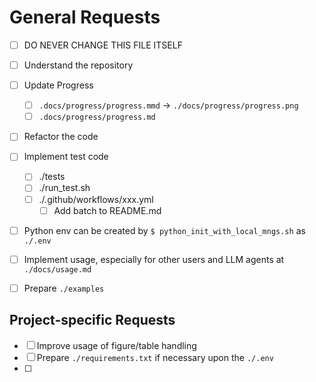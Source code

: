 <!-- ---
!-- Timestamp: 2025-05-05 11:47:38
!-- Author: ywatanabe
!-- File: /home/ywatanabe/proj/SciTex/.TOCLAUDE.md
!-- --- -->

# General Requests

- [ ] DO NEVER CHANGE THIS FILE ITSELF

- [ ] Understand the repository
- [ ] Update Progress
  - [ ] `.docs/progress/progress.mmd` -> `./docs/progress/progress.png`
  - [ ] `.docs/progress/progress.md`
- [ ] Refactor the code
- [ ] Implement test code
  - [ ] ./tests
  - [ ] ./run_test.sh
  - [ ] ./.github/workflows/xxx.yml
    - [ ] Add batch to README.md
- [ ] Python env can be created by `$ python_init_with_local_mngs.sh` as `./.env`
- [ ] Implement usage, especially for other users and LLM agents at `./docs/usage.md`
- [ ] Prepare `./examples`

## Project-specific Requests


- [ ] Improve usage of figure/table handling
- [ ] Prepare `./requirements.txt` if necessary upon the `./.env`
- [ ] 

<!-- EOF -->